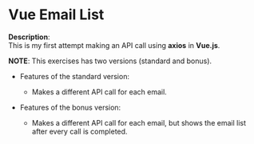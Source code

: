 # Vue Email List

**Description**:<br>
This is my first attempt making an API call using **axios** in **Vue.js**.

**NOTE**: This exercises has two versions (standard and bonus).

- Features of the standard version:
  - Makes a different API call for each email.

- Features of the bonus version:
  - Makes a different API call for each email, but shows the email list after every call is completed.
